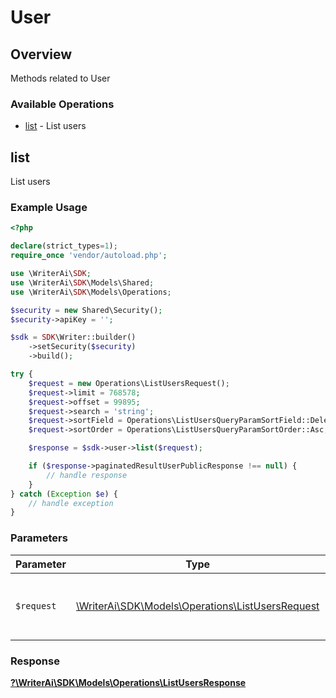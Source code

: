 # User


## Overview

Methods related to User

### Available Operations

* [list](#list) - List users

## list

List users

### Example Usage

```php
<?php

declare(strict_types=1);
require_once 'vendor/autoload.php';

use \WriterAi\SDK;
use \WriterAi\SDK\Models\Shared;
use \WriterAi\SDK\Models\Operations;

$security = new Shared\Security();
$security->apiKey = '';

$sdk = SDK\Writer::builder()
    ->setSecurity($security)
    ->build();

try {
    $request = new Operations\ListUsersRequest();
    $request->limit = 768578;
    $request->offset = 99895;
    $request->search = 'string';
    $request->sortField = Operations\ListUsersQueryParamSortField::Deleted;
    $request->sortOrder = Operations\ListUsersQueryParamSortOrder::Asc;

    $response = $sdk->user->list($request);

    if ($response->paginatedResultUserPublicResponse !== null) {
        // handle response
    }
} catch (Exception $e) {
    // handle exception
}
```

### Parameters

| Parameter                                                                                       | Type                                                                                            | Required                                                                                        | Description                                                                                     |
| ----------------------------------------------------------------------------------------------- | ----------------------------------------------------------------------------------------------- | ----------------------------------------------------------------------------------------------- | ----------------------------------------------------------------------------------------------- |
| `$request`                                                                                      | [\WriterAi\SDK\Models\Operations\ListUsersRequest](../../models/operations/ListUsersRequest.md) | :heavy_check_mark:                                                                              | The request object to use for the request.                                                      |


### Response

**[?\WriterAi\SDK\Models\Operations\ListUsersResponse](../../models/operations/ListUsersResponse.md)**

